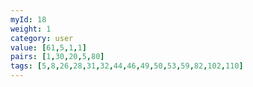 ```yaml
---
myId: 18
weight: 1
category: user
value: [61,5,1,1]
pairs: [1,30,20,5,80]
tags: [5,8,26,28,31,32,44,46,49,50,53,59,82,102,110]
---
```

